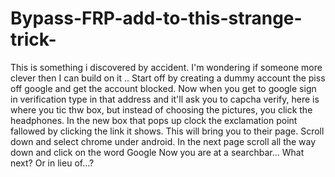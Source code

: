 # Bypass-FRP-add-to-this-strange-trick-
This is something i discovered by accident. I'm wondering if someone more clever then I can build on it ..
Start off by creating a dummy account the piss off google and get the account blocked.
Now when you get to google sign in verification type in that address and it'll ask you to capcha verify, here is where you tic thw box, but instead of choosing the pictures, you click the headphones.
In the new box that pops up clock the exclamation point fallowed by clicking the link it shows.
This will bring you to their page.
Scroll down and select chrome under android.
In the next page scroll all the way down and click on the word Google 
Now you are at a searchbar...
What next? 
Or in lieu of...?
